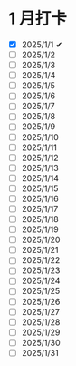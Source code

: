 # 1 月打卡

- [x] 2025/1/1 ✔
- [ ] 2025/1/2
- [ ] 2025/1/3
- [ ] 2025/1/4
- [ ] 2025/1/5
- [ ] 2025/1/6
- [ ] 2025/1/7
- [ ] 2025/1/8
- [ ] 2025/1/9
- [ ] 2025/1/10
- [ ] 2025/1/11
- [ ] 2025/1/12
- [ ] 2025/1/13
- [ ] 2025/1/14
- [ ] 2025/1/15
- [ ] 2025/1/16
- [ ] 2025/1/17
- [ ] 2025/1/18
- [ ] 2025/1/19
- [ ] 2025/1/20
- [ ] 2025/1/21
- [ ] 2025/1/22
- [ ] 2025/1/23
- [ ] 2025/1/24
- [ ] 2025/1/25
- [ ] 2025/1/26
- [ ] 2025/1/27
- [ ] 2025/1/28
- [ ] 2025/1/29
- [ ] 2025/1/30
- [ ] 2025/1/31
